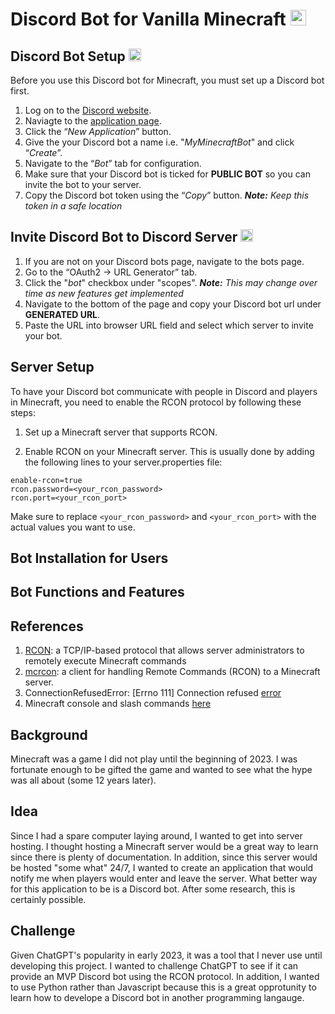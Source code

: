 # Discord Bot for Vanilla Minecraft <img src='https://cdn3.emoji.gg/emojis/1491-minecraft.png' width='25'>

## Discord Bot Setup <img src='https://cdn3.emoji.gg/emojis/9255-discord.png' width='20'>
Before you use this Discord bot for Minecraft, you must set up a Discord bot first.   
1. Log on to the [Discord website](https://discord.com/).  
2. Naviagte to the [application page](https://discord.com/developers/applications).
3. Click the “_New Application_” button.
4. Give the your Discord bot a name i.e. "_MyMinecraftBot_" and click “_Create_”.
5. Navigate to the “_Bot_” tab for configuration.
6. Make sure that your Discord bot is ticked for **PUBLIC BOT** so you can invite the bot to your server.
7. Copy the Discord bot token using the “_Copy_” button. _**Note:** Keep this token in a safe location_

## Invite Discord Bot to Discord Server <img src='https://cdn3.emoji.gg/emojis/6174-w98-computer.png' width='20'>
1. If you are not on your Discord bots page, navigate to the bots page.  
2. Go to the “OAuth2 -> URL Generator” tab.
3. Click the "_bot_" checkbox under "scopes". _**Note:** This may change over time as new features get implemented_
4. Navigate to the bottom of the page and copy your Discord bot url under **GENERATED URL**.
5. Paste the URL into browser URL field and select which server to invite your bot.

## Server Setup <img src='https://cdn3.emoji.gg/emojis/1491-minecraft.png' width='15'>
To have your Discord bot communicate with people in Discord and players in Minecraft, you need to enable the RCON protocol by following these steps:

1. Set up a Minecraft server that supports RCON.

2. Enable RCON on your Minecraft server. This is usually done by adding the following lines to your server.properties file:
```
enable-rcon=true
rcon.password=<your_rcon_password>
rcon.port=<your_rcon_port>
```
Make sure to replace `<your_rcon_password>` and `<your_rcon_port>` with the actual values you want to use.

## Bot Installation for Users

## Bot Functions and Features

## References
1. [RCON](https://wiki.vg/RCON#3:_Login): a TCP/IP-based protocol that allows server administrators to remotely execute Minecraft commands  
2. [mcrcon](https://pypi.org/project/mcrcon/): a client for handling Remote Commands (RCON) to a Minecraft server.
3. ConnectionRefusedError: [Errno 111] Connection refused [error](https://stackoverflow.com/questions/47722559/python-valve-rcon-minecraft-connectionrefusederror-errno-111-connection-refu)
4. Minecraft console and slash commands [here](https://minecraft.fandom.com/wiki/Commands#Command_additions_and_changes)

## Background
Minecraft was a game I did not play until the beginning of 2023. I was fortunate enough to be gifted the game and wanted to see what the hype was all about (some 12 years later).

## Idea
Since I had a spare computer laying around, I wanted to get into server hosting. I thought hosting a Minecraft server would be a great way to learn since there is plenty of documentation. In addition, since this server would be hosted "some what" 24/7, I wanted to create an application that would notify me when players would enter and leave the server. What better way for this application to be is a Discord bot. After some research, this is certainly possible.

## Challenge
Given ChatGPT's popularity in early 2023, it was a tool that I never use until developing this project. I wanted to challenge ChatGPT to see if it can provide an MVP Discord bot using the RCON protocol. In addition, I wanted to use Python rather than Javascript because this is a great opprotunity to learn how to develope a Discord bot in another programming langauge. 